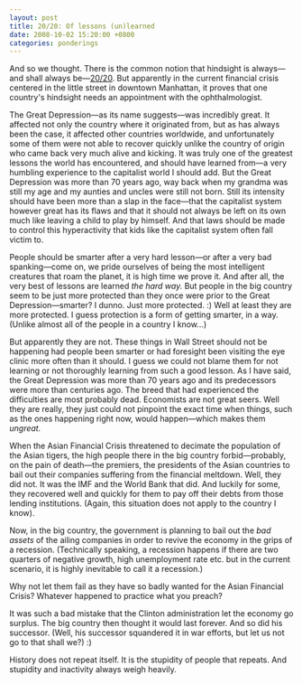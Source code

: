 ```yaml
---
layout: post
title: 20/20: Of lessons (un)learned
date: 2008-10-02 15:20:00 +0800
categories: ponderings
---
```


And so we thought. There is the common notion that hindsight is always&mdash;and shall always be&mdash;<a href="https://en.wikipedia.org/wiki/Visual_acuity" target="_blank">20/20</a>. But apparently in the current financial crisis centered in the little street in downtown Manhattan, it proves that one country's hindsight needs an appointment with the ophthalmologist.

The Great Depression&mdash;as its name suggests&mdash;was incredibly great. It affected not only the country where it originated from, but as has always been the case, it affected other countries worldwide, and unfortunately some of them were not able to recover quickly unlike the country of origin who came back very much alive and kicking. It was truly one of the greatest lessons the world has encountered, and should have learned from&mdash;a very humbling experience to the capitalist world I should add. But the Great Depression was more than 70 years ago, way back when my grandma was still my age and my aunties and uncles were still not born. Still its intensity should have been more than a slap in the face&mdash;that the capitalist system however great has its flaws and that it should not always be left on its own much like leaving a child to play by himself. And that laws should be made to control this hyperactivity that kids like the capitalist system often fall victim to.

People should be smarter after a very hard lesson&mdash;or after a very bad spanking&mdash;come on, we pride ourselves of being the most intelligent creatures that roam the planet, it is high time we prove it. And after all, the very best of lessons are learned <em>the hard way.</em> But people in the big country seem to be just more protected than they once were prior to the Great Depression&mdash;smarter? I dunno. Just more protected. :) Well at least they are more protected. I guess protection is a form of getting smarter, in a way. (Unlike almost all of the people in a country I know…)

But apparently they are not. These things in Wall Street should not be happening had people been smarter or had foresight been visiting the eye clinic more often than it should. I guess we could not blame them for not learning or not thoroughly learning from such a good lesson. As I have said, the Great Depression was more than 70 years ago and its predecessors were more than centuries ago. The breed that had experienced the difficulties are most probably dead. Economists are not great seers. Well they are really, they just could not pinpoint the exact time when things, such as the ones happening right now, would happen—which makes them <em>ungreat.</em>

When the Asian Financial Crisis threatened to decimate the population of the Asian tigers, the high people there in the big country forbid—probably, on the pain of death—the premiers, the presidents of the Asian countries to bail out their companies suffering from the financial meltdown. Well, they did not. It was the IMF and the World Bank that did. And luckily for some, they recovered well and quickly for them to pay off their debts from those lending institutions. (Again, this situation does not apply to the country I know).

Now, in the big country, the government is planning to bail out the <em>bad assets</em> of the ailing companies in order to revive the economy in the grips of a recession. (Technically speaking, a recession happens if there are two quarters of negative growth, high unemployment rate etc. but in the current scenario, it is highly inevitable to call it a recession.)

Why not let them fail as they have so badly wanted for the Asian Financial Crisis? Whatever happened to practice what you preach?

It was such a bad mistake that the Clinton administration let the economy go surplus. The big country then thought it would last forever. And so did his successor. (Well, his successor squandered it in war efforts, but let us not go to that shall we?) :)

History does not repeat itself. It is the stupidity of people that repeats. And stupidity and inactivity always weigh heavily.

